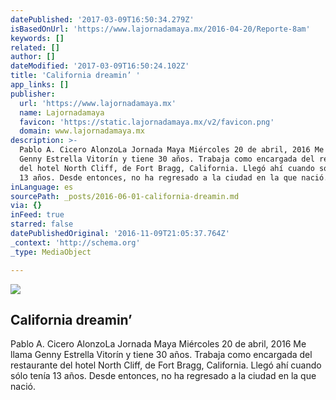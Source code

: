 ```yaml
---
datePublished: '2017-03-09T16:50:34.279Z'
isBasedOnUrl: 'https://www.lajornadamaya.mx/2016-04-20/Reporte-8am'
keywords: []
related: []
author: []
dateModified: '2017-03-09T16:50:24.102Z'
title: 'California dreamin’ '
app_links: []
publisher:
  url: 'https://www.lajornadamaya.mx'
  name: Lajornadamaya
  favicon: 'https://static.lajornadamaya.mx/v2/favicon.png'
  domain: www.lajornadamaya.mx
description: >-
  Pablo A. Cicero AlonzoLa Jornada Maya Miércoles 20 de abril, 2016 Me llama
  Genny Estrella Vitorín y tiene 30 años. Trabaja como encargada del restaurante
  del hotel North Cliff, de Fort Bragg, California. Llegó ahí cuando sólo tenía
  13 años. Desde entonces, no ha regresado a la ciudad en la que nació.
inLanguage: es
sourcePath: _posts/2016-06-01-california-dreamin.md
via: {}
inFeed: true
starred: false
datePublishedOriginal: '2016-11-09T21:05:37.764Z'
_context: 'http://schema.org'
_type: MediaObject

---
```

<article style=""><img src="https://s3-us-west-2.amazonaws.com/the-grid-img/p/a4bb319a198b052cc429f07b6c9676573feb3225.jpg" /><h1>California dreamin’ </h1><p>Pablo A. Cicero AlonzoLa Jornada Maya Miércoles 20 de abril, 2016 Me llama Genny Estrella Vitorín y tiene 30 años. Trabaja como encargada del restaurante del hotel North Cliff, de Fort Bragg, California. Llegó ahí cuando sólo tenía 13 años. Desde entonces, no ha regresado a la ciudad en la que nació.</p></article>